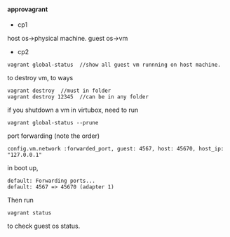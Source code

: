#### approvagrant

- cp1

host os->physical machine.
guest os->vm

- cp2
```
vagrant global-status  //show all guest vm runnning on host machine.
```
to destroy vm, to ways
```
vagrant destroy  //must in folder
vagrant destroy 12345  //can be in any folder
```

if you shutdown a vm in virtubox, need to run
```
vagrant global-status --prune
```

port forwarding (note the order)
```
config.vm.network :forwarded_port, guest: 4567, host: 45670, host_ip: "127.0.0.1"
```
in boot up,
```
default: Forwarding ports...
default: 4567 => 45670 (adapter 1)
```
Then run 
```
vagrant status
```
to check guest os status.
